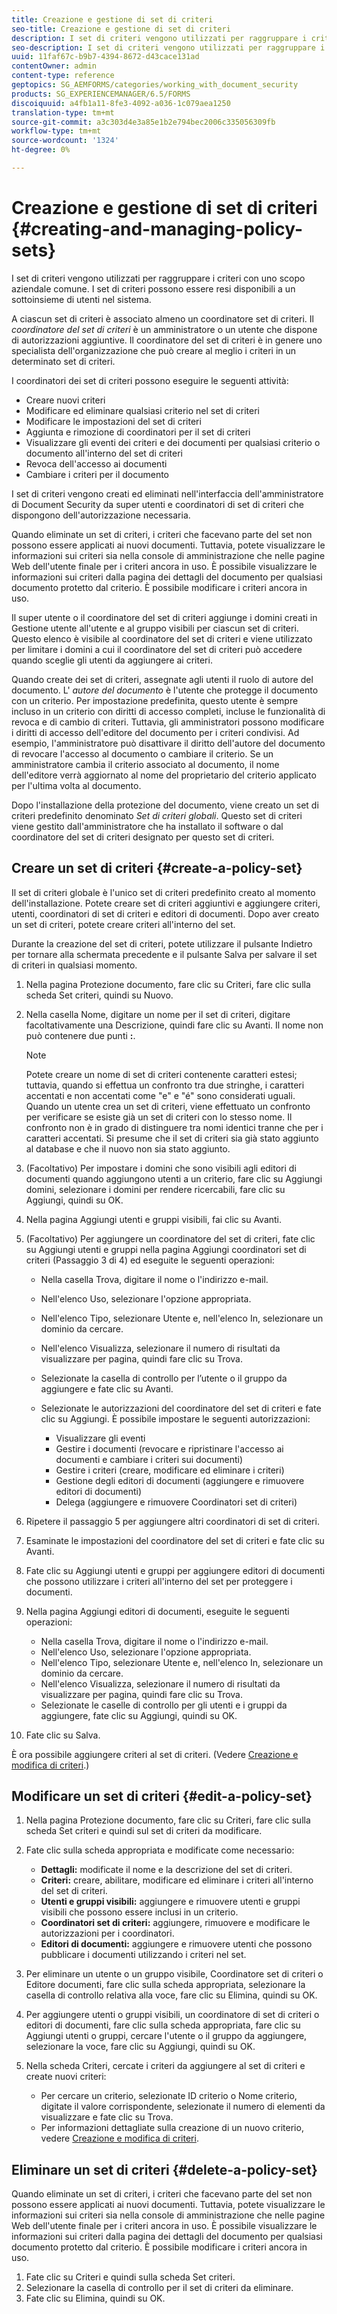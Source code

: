 ```yaml
---
title: Creazione e gestione di set di criteri
seo-title: Creazione e gestione di set di criteri
description: I set di criteri vengono utilizzati per raggruppare i criteri con uno scopo aziendale comune. Potete creare, modificare ed eliminare i criteri in un set di criteri.
seo-description: I set di criteri vengono utilizzati per raggruppare i criteri con uno scopo aziendale comune. Potete creare, modificare ed eliminare i criteri in un set di criteri.
uuid: 11faf67c-b9b7-4394-8672-d43cace131ad
contentOwner: admin
content-type: reference
geptopics: SG_AEMFORMS/categories/working_with_document_security
products: SG_EXPERIENCEMANAGER/6.5/FORMS
discoiquuid: a4fb1a11-8fe3-4092-a036-1c079aea1250
translation-type: tm+mt
source-git-commit: a3c303d4e3a85e1b2e794bec2006c335056309fb
workflow-type: tm+mt
source-wordcount: '1324'
ht-degree: 0%

---
```



# Creazione e gestione di set di criteri {#creating-and-managing-policy-sets}

I set di criteri vengono utilizzati per raggruppare i criteri con uno scopo aziendale comune. I set di criteri possono essere resi disponibili a un sottoinsieme di utenti nel sistema.

A ciascun set di criteri è associato almeno un coordinatore set di criteri. Il *coordinatore del set di criteri* è un amministratore o un utente che dispone di autorizzazioni aggiuntive. Il coordinatore del set di criteri è in genere uno specialista dell&#39;organizzazione che può creare al meglio i criteri in un determinato set di criteri.

I coordinatori dei set di criteri possono eseguire le seguenti attività:

* Creare nuovi criteri
* Modificare ed eliminare qualsiasi criterio nel set di criteri
* Modificare le impostazioni del set di criteri
* Aggiunta e rimozione di coordinatori per il set di criteri
* Visualizzare gli eventi dei criteri e dei documenti per qualsiasi criterio o documento all&#39;interno del set di criteri
* Revoca dell&#39;accesso ai documenti
* Cambiare i criteri per il documento

I set di criteri vengono creati ed eliminati nell&#39;interfaccia dell&#39;amministratore di Document Security da super utenti e coordinatori di set di criteri che dispongono dell&#39;autorizzazione necessaria.

Quando eliminate un set di criteri, i criteri che facevano parte del set non possono essere applicati ai nuovi documenti. Tuttavia, potete visualizzare le informazioni sui criteri sia nella console di amministrazione che nelle pagine Web dell&#39;utente finale per i criteri ancora in uso. È possibile visualizzare le informazioni sui criteri dalla pagina dei dettagli del documento per qualsiasi documento protetto dal criterio. È possibile modificare i criteri ancora in uso.

Il super utente o il coordinatore del set di criteri aggiunge i domini creati in Gestione utente all&#39;utente e al gruppo visibili per ciascun set di criteri. Questo elenco è visibile al coordinatore del set di criteri e viene utilizzato per limitare i domini a cui il coordinatore del set di criteri può accedere quando sceglie gli utenti da aggiungere ai criteri.

Quando create dei set di criteri, assegnate agli utenti il ruolo di autore del documento. L&#39; *autore del documento* è l&#39;utente che protegge il documento con un criterio. Per impostazione predefinita, questo utente è sempre incluso in un criterio con diritti di accesso completi, incluse le funzionalità di revoca e di cambio di criteri. Tuttavia, gli amministratori possono modificare i diritti di accesso dell&#39;editore del documento per i criteri condivisi. Ad esempio, l&#39;amministratore può disattivare il diritto dell&#39;autore del documento di revocare l&#39;accesso al documento o cambiare il criterio. Se un amministratore cambia il criterio associato al documento, il nome dell&#39;editore verrà aggiornato al nome del proprietario del criterio applicato per l&#39;ultima volta al documento.

Dopo l&#39;installazione della protezione del documento, viene creato un set di criteri predefinito denominato *Set di criteri globali*. Questo set di criteri viene gestito dall&#39;amministratore che ha installato il software o dal coordinatore del set di criteri designato per questo set di criteri.

## Creare un set di criteri {#create-a-policy-set}

Il set di criteri globale è l&#39;unico set di criteri predefinito creato al momento dell&#39;installazione. Potete creare set di criteri aggiuntivi e aggiungere criteri, utenti, coordinatori di set di criteri e editori di documenti. Dopo aver creato un set di criteri, potete creare criteri all&#39;interno del set.

Durante la creazione del set di criteri, potete utilizzare il pulsante Indietro per tornare alla schermata precedente e il pulsante Salva per salvare il set di criteri in qualsiasi momento.

1. Nella pagina Protezione documento, fare clic su Criteri, fare clic sulla scheda Set criteri, quindi su Nuovo.
1. Nella casella Nome, digitare un nome per il set di criteri, digitare facoltativamente una Descrizione, quindi fare clic su Avanti. Il nome non può contenere due punti **:**.

   >[!NOTE]
   >
   >Potete creare un nome di set di criteri contenente caratteri estesi; tuttavia, quando si effettua un confronto tra due stringhe, i caratteri accentati e non accentati come &quot;e&quot; e &quot;é&quot; sono considerati uguali. Quando un utente crea un set di criteri, viene effettuato un confronto per verificare se esiste già un set di criteri con lo stesso nome. Il confronto non è in grado di distinguere tra nomi identici tranne che per i caratteri accentati. Si presume che il set di criteri sia già stato aggiunto al database e che il nuovo non sia stato aggiunto.

1. (Facoltativo) Per impostare i domini che sono visibili agli editori di documenti quando aggiungono utenti a un criterio, fare clic su Aggiungi domini, selezionare i domini per rendere ricercabili, fare clic su Aggiungi, quindi su OK.
1. Nella pagina Aggiungi utenti e gruppi visibili, fai clic su Avanti.
1. (Facoltativo) Per aggiungere un coordinatore del set di criteri, fate clic su Aggiungi utenti e gruppi nella pagina Aggiungi coordinatori set di criteri (Passaggio 3 di 4) ed eseguite le seguenti operazioni:

   * Nella casella Trova, digitare il nome o l&#39;indirizzo e-mail.
   * Nell&#39;elenco Uso, selezionare l&#39;opzione appropriata.
   * Nell&#39;elenco Tipo, selezionare Utente e, nell&#39;elenco In, selezionare un dominio da cercare.
   * Nell&#39;elenco Visualizza, selezionare il numero di risultati da visualizzare per pagina, quindi fare clic su Trova.
   * Selezionate la casella di controllo per l’utente o il gruppo da aggiungere e fate clic su Avanti.
   * Selezionate le autorizzazioni del coordinatore del set di criteri e fate clic su Aggiungi. È possibile impostare le seguenti autorizzazioni:

      * Visualizzare gli eventi
      * Gestire i documenti (revocare e ripristinare l&#39;accesso ai documenti e cambiare i criteri sui documenti)
      * Gestire i criteri (creare, modificare ed eliminare i criteri)
      * Gestione degli editori di documenti (aggiungere e rimuovere editori di documenti)
      * Delega (aggiungere e rimuovere Coordinatori set di criteri)

1. Ripetere il passaggio 5 per aggiungere altri coordinatori di set di criteri.
1. Esaminate le impostazioni del coordinatore del set di criteri e fate clic su Avanti.
1. Fate clic su Aggiungi utenti e gruppi per aggiungere editori di documenti che possono utilizzare i criteri all&#39;interno del set per proteggere i documenti.
1. Nella pagina Aggiungi editori di documenti, eseguite le seguenti operazioni:

   * Nella casella Trova, digitare il nome o l&#39;indirizzo e-mail.
   * Nell&#39;elenco Uso, selezionare l&#39;opzione appropriata.
   * Nell&#39;elenco Tipo, selezionare Utente e, nell&#39;elenco In, selezionare un dominio da cercare.
   * Nell&#39;elenco Visualizza, selezionare il numero di risultati da visualizzare per pagina, quindi fare clic su Trova.
   * Selezionate le caselle di controllo per gli utenti e i gruppi da aggiungere, fate clic su Aggiungi, quindi su OK.

1. Fate clic su Salva.

È ora possibile aggiungere criteri al set di criteri. (Vedere [Creazione e modifica di criteri](/help/forms/using/admin-help/creating-policies.md#creating-and-editing-policies).)

## Modificare un set di criteri {#edit-a-policy-set}

1. Nella pagina Protezione documento, fare clic su Criteri, fare clic sulla scheda Set criteri e quindi sul set di criteri da modificare.
1. Fate clic sulla scheda appropriata e modificate come necessario:

   * **Dettagli:** modificate il nome e la descrizione del set di criteri.
   * **Criteri:** creare, abilitare, modificare ed eliminare i criteri all&#39;interno del set di criteri.
   * **Utenti e gruppi visibili:** aggiungere e rimuovere utenti e gruppi visibili che possono essere inclusi in un criterio.
   * **Coordinatori set di criteri:** aggiungere, rimuovere e modificare le autorizzazioni per i coordinatori.
   * **Editori di documenti:** aggiungere e rimuovere utenti che possono pubblicare i documenti utilizzando i criteri nel set.

1. Per eliminare un utente o un gruppo visibile, Coordinatore set di criteri o Editore documenti, fare clic sulla scheda appropriata, selezionare la casella di controllo relativa alla voce, fare clic su Elimina, quindi su OK.
1. Per aggiungere utenti o gruppi visibili, un coordinatore di set di criteri o editori di documenti, fare clic sulla scheda appropriata, fare clic su Aggiungi utenti o gruppi, cercare l&#39;utente o il gruppo da aggiungere, selezionare la voce, fare clic su Aggiungi, quindi su OK.
1. Nella scheda Criteri, cercate i criteri da aggiungere al set di criteri e create nuovi criteri:

   * Per cercare un criterio, selezionate ID criterio o Nome criterio, digitate il valore corrispondente, selezionate il numero di elementi da visualizzare e fate clic su Trova.
   * Per informazioni dettagliate sulla creazione di un nuovo criterio, vedere [Creazione e modifica di criteri](/help/forms/using/admin-help/creating-policies.md#creating-and-editing-policies).

## Eliminare un set di criteri {#delete-a-policy-set}

Quando eliminate un set di criteri, i criteri che facevano parte del set non possono essere applicati ai nuovi documenti. Tuttavia, potete visualizzare le informazioni sui criteri sia nella console di amministrazione che nelle pagine Web dell&#39;utente finale per i criteri ancora in uso. È possibile visualizzare le informazioni sui criteri dalla pagina dei dettagli del documento per qualsiasi documento protetto dal criterio. È possibile modificare i criteri ancora in uso.

1. Fate clic su Criteri e quindi sulla scheda Set criteri.
1. Selezionare la casella di controllo per il set di criteri da eliminare.
1. Fate clic su Elimina, quindi su OK.


